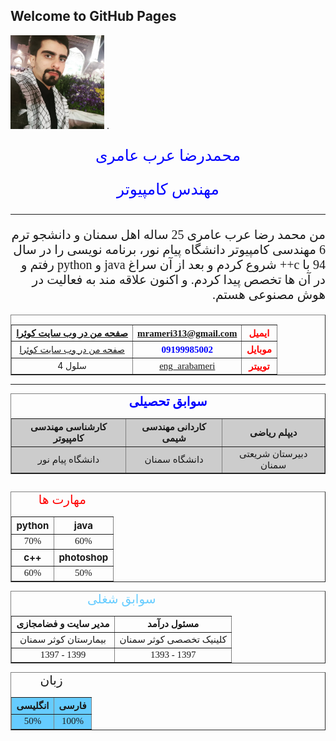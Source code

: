## Welcome to GitHub Pages


<img text-align="center" src="Image.png" width="150" height="150">
.
<p  dir="rtl" align="center" style="color:  blue; font-family: Vazir; font-size: 25px;">محمدرضا عرب عامری</p>
<p  dir="rtl" align="center" style="color:  blue; font-family: Vazir; font-size: 25px;">مهندس کامپیوتر</p>
<hr/>
 <p  dir="rtl" align="right" style="font-family: Vazir; font-size: 20px;">من محمد رضا عرب عامری 25 ساله اهل سمنان و دانشجو ترم 6 مهندسی کامپیوتر دانشگاه پیام نور، برنامه نویسی را در سال 94 با c++  شروع کردم و بعد از آن سراغ java و python رفتم و در آن ها تخصص پیدا کردم. و اکنون علاقه مند به فعالیت در هوش مصنوعی هستم.</p>
 
 
 <link rel="shortcut icon" href="http://mail.com/favicon.ico" title="mail" />
 
<table width="400" border="1" cellspacing="2" cellpadding="2" style="text-align:center;" align="center">
<caption style="color:  blue; font-family: Vazir; font-size: 20px;">
</caption>
<tr>
<th><a href="https://quera.ir/profile/mrameri313" style="font-family: Vazir; font-size: 15px;">صفحه من در وب سایت کوئرا</a></th>
<th><a href="https://mrameri313@gmail.com" style="font-family: Vazir; font-size: 15px;">mrameri313@gmail.com</a></th>
<th style="color:  red; font-family: Vazir; font-size: 15px;">ایمیل</th>
</tr>
<tr>
<td><a href="https://quera.ir/profile/mrameri313">صفحه من در وب سایت کوئرا</a></td>
<th style="color:  blue; font-family: Vazir; font-size: 15px;">09199985002</th>
<th style="color:  red; font-family: Vazir; font-size: 15px;"><b>موبایل</b></th>
</tr>
<tr>
<td>سلول 4</td>
<td><a href="https://twitter.com/eng_arabameri" style="font-family: Vazir; font-size: 15px;">eng_arabameri</a></td>
<th style="color:  red; font-family: Vazir; font-size: 15px;"><b>توییتر</b></th>
</tr>
</table>
 <hr/>

<table border="1">
<caption style="color:  blue; font-family: Vazir; font-size: 20px;">
<b>سوابق تحصیلی</b>
</caption>
<colgroup style="background-color:#CCC"></colgroup>
<colgroup style="background-color:#CCC"></colgroup>
<colgroup style="background-color:#CCC"></colgroup>
<tr>
<th style="color:  block; font-family: Vazir; font-size: 15px;">کارشناسی مهندسی کامپیوتر</th>
<th style="font-family: Vazir; font-size: 15px;">کاردانی مهندسی شیمی</th>
<th style="font-family: Vazir; font-size: 15px;">دیپلم ریاضی</th>
</tr>
<tr>
<td style="text-align:center; font-family: Vazir; font-size: 15px;">دانشگاه پیام نور</td>
<td style="text-align:center; font-family: Vazir; font-size: 15px;">دانشگاه سمنان</td>
<td style="text-align:center; font-family: Vazir; font-size: 15px;">دبیرستان شریعتی سمنان</td>
</tr>
</table>

<table border="1" align="left">
<caption style="color:  red; font-family: Vazir; font-size: 20px;">
مهارت ها
</caption>
<tr>
<th style="font-size: 15px;">python</th>
<th style="font-size: 15px;">java</th>
</tr>
<tr>
<td style="text-align:center; font-family: Vazir; font-size: 15px;">70%</td>
<td style="text-align:center; font-family: Vazir; font-size: 15px;">60%</td>
</tr>
<tr>
<th style="font-size: 15px;">c++</th>
<th style="font-size: 15px;">photoshop</th>
</tr>
<tr>
<td style="text-align:center; font-family: Vazir; font-size: 15px;">60%</td>
<td style="text-align:center; font-family: Vazir; font-size: 15px;">50%</td>
</tr>
</table>

<table width="400" border="1" cellspacing="2" cellpadding="2" style="text-align:center;" align="center">
<caption style="color:  #6CF; font-family: Vazir; font-size: 20px;">
 سوابق شغلی
</caption>
<tr>
<th style="font-family: Vazir; font-size: 15px;">مدیر سایت و فضامجازی</th>
<th style="font-family: Vazir; font-size: 15px;">مسئول درآمد</th>
</tr>
<tr>
<td style="text-align:center; font-family: Vazir; font-size: 15px;">بیمارستان کوثر سمنان</td>
<td style="text-align:center; font-family: Vazir; font-size: 15px;">کلینیک تخصصی کوثر سمنان</td>
</tr>
<tr>
<td style="text-align:center; font-family: Vazir; font-size: 15px;">1397 - 1399</td>
<td style="text-align:center; font-family: Vazir; font-size: 15px;">1393 - 1397</td>
</tr>
</table>

<table border="1">
<caption style=" font-family: Vazir; font-size: 20px;">
زبان
</caption>
<colgroup style="background-color:#6CF"></colgroup>
<colgroup style="background-color:#6CF"></colgroup>
<tr>
<th style="font-family: Vazir; font-size: 15px;">انگلیسی</th>
<th style="font-family: Vazir; font-size: 15px;">فارسی</th>
</tr>
<tr>
<td style="text-align:center; font-family: Vazir; font-size: 15px;">50%</td>
<td style="text-align:center; font-family: Vazir; font-size: 15px;">100%</td>
</tr>
</table>
 
